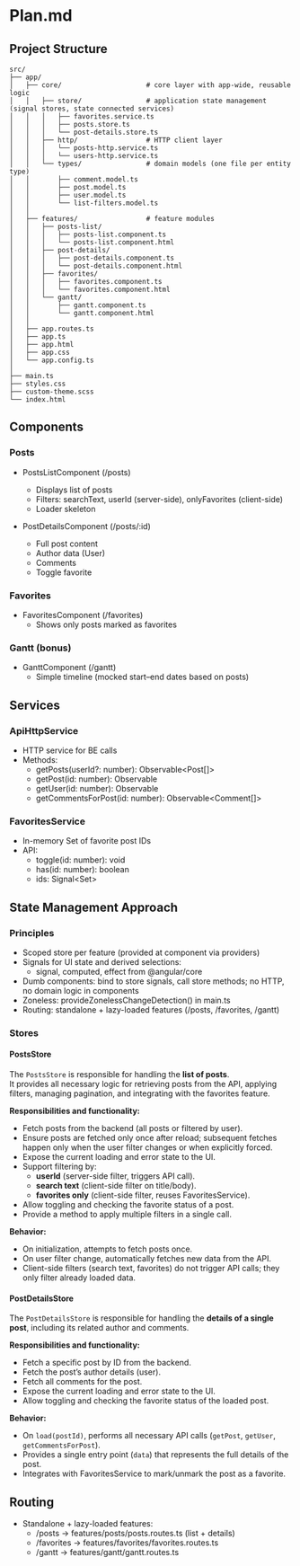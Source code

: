 # Plan.md

## Project Structure
```
src/
├── app/
│   ├── core/                     # core layer with app-wide, reusable logic
│   │   ├── store/                # application state management (signal stores, state connected services)
│   │   │   ├── favorites.service.ts
│   │   │   ├── posts.store.ts
│   │   │   └── post-details.store.ts
│   │   ├── http/                 # HTTP client layer
│   │   │   └── posts-http.service.ts
│   │   │   └── users-http.service.ts
│   │   └── types/                # domain models (one file per entity type)
│   │       ├── comment.model.ts
│   │       ├── post.model.ts
│   │       ├── user.model.ts
│   │       └── list-filters.model.ts
│   │
│   ├── features/                 # feature modules
│   │   ├── posts-list/
│   │   │   ├── posts-list.component.ts
│   │   │   └── posts-list.component.html
│   │   ├── post-details/
│   │   │   ├── post-details.component.ts
│   │   │   └── post-details.component.html
│   │   ├── favorites/
│   │   │   ├── favorites.component.ts
│   │   │   └── favorites.component.html
│   │   └── gantt/
│   │       ├── gantt.component.ts
│   │       └── gantt.component.html
│   │
│   ├── app.routes.ts
│   ├── app.ts
│   ├── app.html
│   ├── app.css
│   └── app.config.ts
│
├── main.ts
├── styles.css
├── custom-theme.scss
└── index.html
  ```


## Components

### Posts
- PostsListComponent (/posts)
  - Displays list of posts
  - Filters: searchText, userId (server-side), onlyFavorites (client-side)
  - Loader skeleton

- PostDetailsComponent (/posts/:id)
  - Full post content
  - Author data (User)
  - Comments
  - Toggle favorite

### Favorites
- FavoritesComponent (/favorites)
  - Shows only posts marked as favorites

### Gantt (bonus)
- GanttComponent (/gantt)
  - Simple timeline (mocked start–end dates based on posts)

## Services

### ApiHttpService
- HTTP service for BE calls
- Methods:
  - getPosts(userId?: number): Observable<Post[]>
  - getPost(id: number): Observable<Post>
  - getUser(id: number): Observable<User>
  - getCommentsForPost(id: number): Observable<Comment[]>

### FavoritesService
- In-memory Set of favorite post IDs
- API:
  - toggle(id: number): void
  - has(id: number): boolean
  - ids: Signal<Set<number>>

## State Management Approach

### Principles
- Scoped store per feature (provided at component via providers)
- Signals for UI state and derived selections:
  - signal, computed, effect from @angular/core
- Dumb components: bind to store signals, call store methods; no HTTP, no domain logic in components
- Zoneless: provideZonelessChangeDetection() in main.ts
- Routing: standalone + lazy-loaded features (/posts, /favorites, /gantt)


### Stores


#### PostsStore
The `PostsStore` is responsible for handling the **list of posts**.  
It provides all necessary logic for retrieving posts from the API, applying filters, managing pagination, and integrating with the favorites feature.

**Responsibilities and functionality:**
- Fetch posts from the backend (all posts or filtered by user).
- Ensure posts are fetched only once after reload; subsequent fetches happen only when the user filter changes or when explicitly forced.
- Expose the current loading and error state to the UI.
- Support filtering by:
  - **userId** (server-side filter, triggers API call).
  - **search text** (client-side filter on title/body).
  - **favorites only** (client-side filter, reuses FavoritesService).
- Allow toggling and checking the favorite status of a post.
- Provide a method to apply multiple filters in a single call.

**Behavior:**
- On initialization, attempts to fetch posts once.
- On user filter change, automatically fetches new data from the API.
- Client-side filters (search text, favorites) do not trigger API calls; they only filter already loaded data.


#### PostDetailsStore
The `PostDetailsStore` is responsible for handling the **details of a single post**, including its related author and comments.

**Responsibilities and functionality:**
- Fetch a specific post by ID from the backend.
- Fetch the post’s author details (user).
- Fetch all comments for the post.
- Expose the current loading and error state to the UI.
- Allow toggling and checking the favorite status of the loaded post.

**Behavior:**
- On `load(postId)`, performs all necessary API calls (`getPost`, `getUser`, `getCommentsForPost`).
- Provides a single entry point (`data`) that represents the full details of the post.
- Integrates with FavoritesService to mark/unmark the post as a favorite.

## Routing
- Standalone + lazy-loaded features:
  - /posts → features/posts/posts.routes.ts (list + details)
  - /favorites → features/favorites/favorites.routes.ts
  - /gantt → features/gantt/gantt.routes.ts
